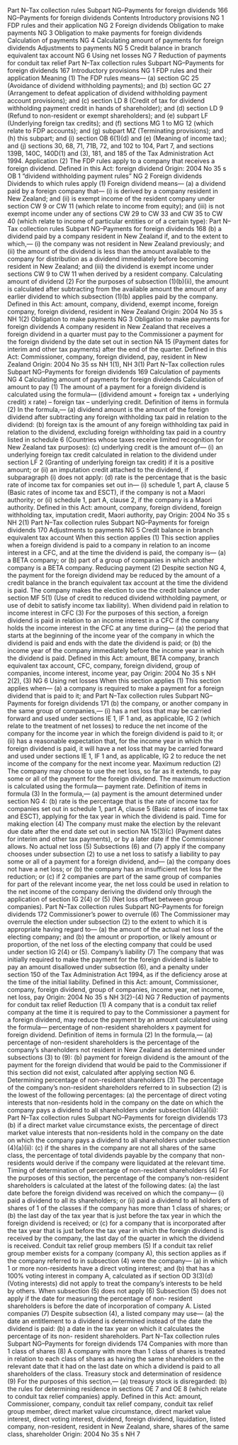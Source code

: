 Part N–Tax collection rules Subpart NG–Payments for foreign dividends 166 NG–Payments for foreign dividends Contents Introductory provisions NG 1 FDP rules and their application NG 2 Foreign dividends Obligation to make payments NG 3 Obligation to make payments for foreign dividends Calculation of payments NG 4 Calculating amount of payments for foreign dividends Adjustments to payments NG 5 Credit balance in branch equivalent tax account NG 6 Using net losses NG 7 Reduction of payments for conduit tax relief Part N–Tax collection rules Subpart NG–Payments for foreign dividends 167 Introductory provisions NG 1 FDP rules and their application Meaning (1) The FDP rules means— (a) section GC 25 (Avoidance of dividend withholding payments); and (b) section GC 27 (Arrangement to defeat application of dividend withholding payment account provisions); and (c) section LD 8 (Credit of tax for dividend withholding payment credit in hands of shareholder); and (d) section LD 9 (Refund to non-resident or exempt shareholders); and (e) subpart LF (Underlying foreign tax credits); and (f) sections MG 1 to MG 12 (which relate to FDP accounts); and (g) subpart MZ (Terminating provisions); and (h) this subpart; and (i) section OB 6(1)(d) and (e) (Meaning of income tax); and (j) sections 30, 68, 71, 71B, 72, and 102 to 104, Part 7, and sections 139B, 140C, 140D(1) and (3), 181, and 185 of the Tax Administration Act 1994. Application (2) The FDP rules apply to a company that receives a foreign dividend. Defined in this Act: foreign dividend Origin: 2004 No 35 s OB 1 “dividend withholding payment rules” NG 2 Foreign dividends Dividends to which rules apply (1) Foreign dividend means— (a) a dividend paid by a foreign company that— (i) is derived by a company resident in New Zealand; and (ii) is exempt income of the resident company under section CW 9 or CW 11 (which relate to income from equity); and (iii) is not exempt income under any of sections CW 29 to CW 33 and CW 35 to CW 40 (which relate to income of particular entities or of a certain type): Part N–Tax collection rules Subpart NG–Payments for foreign dividends 168 (b) a dividend paid by a company resident in New Zealand if, and to the extent to which,— (i) the company was not resident in New Zealand previously; and (ii) the amount of the dividend is less than the amount available to the company for distribution as a dividend immediately before becoming resident in New Zealand; and (iii) the dividend is exempt income under sections CW 9 to CW 11 when derived by a resident company. Calculating amount of dividend (2) For the purposes of subsection (1)(b)(ii), the amount is calculated after subtracting from the available amount the amount of any earlier dividend to which subsection (1)(b) applies paid by the company. Defined in this Act: amount, company, dividend, exempt income, foreign company, foreign dividend, resident in New Zealand Origin: 2004 No 35 s NH 1(2) Obligation to make payments NG 3 Obligation to make payments for foreign dividends A company resident in New Zealand that receives a foreign dividend in a quarter must pay to the Commissioner a payment for the foreign dividend by the date set out in section NA 15 (Payment dates for interim and other tax payments) after the end of the quarter. Defined in this Act: Commissioner, company, foreign dividend, pay, resident in New Zealand Origin: 2004 No 35 ss NH 1(1), NH 3(1) Part N–Tax collection rules Subpart NG–Payments for foreign dividends 169 Calculation of payments NG 4 Calculating amount of payments for foreign dividends Calculation of amount to pay (1) The amount of a payment for a foreign dividend is calculated using the formula— ((dividend amount + foreign tax + underlying credit) x rate) – foreign tax – underlying credit. Definition of items in formula (2) In the formula,— (a) dividend amount is the amount of the foreign dividend after subtracting any foreign withholding tax paid in relation to the dividend: (b) foreign tax is the amount of any foreign withholding tax paid in relation to the dividend, excluding foreign withholding tax paid in a country listed in schedule 6 (Countries whose taxes receive limited recognition for New Zealand tax purposes): (c) underlying credit is the amount of— (i) an underlying foreign tax credit calculated in relation to the dividend under section LF 2 (Granting of underlying foreign tax credit) if it is a positive amount; or (ii) an imputation credit attached to the dividend, if subparagraph (i) does not apply: (d) rate is the percentage that is the basic rate of income tax for companies set out in— (i) schedule 1, part A, clause 5 (Basic rates of income tax and ESCT), if the company is not a Maori authority; or (ii) schedule 1, part A, clause 2, if the company is a Maori authority. Defined in this Act: amount, company, foreign dividend, foreign withholding tax, imputation credit, Maori authority, pay Origin: 2004 No 35 s NH 2(1) Part N–Tax collection rules Subpart NG–Payments for foreign dividends 170 Adjustments to payments NG 5 Credit balance in branch equivalent tax account When this section applies (1) This section applies when a foreign dividend is paid to a company in relation to an income interest in a CFC, and at the time the dividend is paid, the company is— (a) a BETA company; or (b) part of a group of companies in which another company is a BETA company. Reducing payment (2) Despite section NG 4, the payment for the foreign dividend may be reduced by the amount of a credit balance in the branch equivalent tax account at the time the dividend is paid. The company makes the election to use the credit balance under section MF 5(1) (Use of credit to reduced dividend withholding payment, or use of debit to satisfy income tax liability). When dividend paid in relation to income interest in CFC (3) For the purposes of this section, a foreign dividend is paid in relation to an income interest in a CFC if the company holds the income interest in the CFC at any time during— (a) the period that starts at the beginning of the income year of the company in which the dividend is paid and ends with the date the dividend is paid; or (b) the income year of the company immediately before the income year in which the dividend is paid. Defined in this Act: amount, BETA company, branch equivalent tax account, CFC, company, foreign dividend, group of companies, income interest, income year, pay Origin: 2004 No 35 s NH 2(2), (3) NG 6 Using net losses When this section applies (1) This section applies when— (a) a company is required to make a payment for a foreign dividend that is paid to it; and Part N–Tax collection rules Subpart NG–Payments for foreign dividends 171 (b) the company, or another company in the same group of companies,— (i) has a net loss that may be carried forward and used under sections IE 1, IF 1 and, as applicable, IG 2 (which relate to the treatment of net losses) to reduce the net income of the company for the income year in which the foreign dividend is paid to it; or (ii) has a reasonable expectation that, for the income year in which the foreign dividend is paid, it will have a net loss that may be carried forward and used under sections IE 1, IF 1 and, as applicable, IG 2 to reduce the net income of the company for the next income year. Maximum reduction (2) The company may choose to use the net loss, so far as it extends, to pay some or all of the payment for the foreign dividend. The maximum reduction is calculated using the formula— payment rate. Definition of items in formula (3) In the formula,— (a) payment is the amount determined under section NG 4: (b) rate is the percentage that is the rate of income tax for companies set out in schedule 1, part A, clause 5 (Basic rates of income tax and ESCT), applying for the tax year in which the dividend is paid. Time for making election (4) The company must make the election by the relevant due date after the end date set out in section NA 15(3)(c) (Payment dates for interim and other tax payments), or by a later date if the Commissioner allows. No actual net loss (5) Subsections (6) and (7) apply if the company chooses under subsection (2) to use a net loss to satisfy a liability to pay some or all of a payment for a foreign dividend, and— (a) the company does not have a net loss; or (b) the company has an insufficient net loss for the reduction; or (c) if 2 companies are part of the same group of companies for part of the relevant income year, the net loss could be used in relation to the net income of the company deriving the dividend only through the application of section IG 2(4) or (5) (Net loss offset between group companies). Part N–Tax collection rules Subpart NG–Payments for foreign dividends 172 Commissioner’s power to overrule (6) The Commissioner may overrule the election under subsection (2) to the extent to which it is appropriate having regard to— (a) the amount of the actual net loss of the electing company; and (b) the amount or proportion, or likely amount or proportion, of the net loss of the electing company that could be used under section IG 2(4) or (5). Company’s liability (7) The company that was initially required to make the payment for the foreign dividend is liable to pay an amount disallowed under subsection (6), and a penalty under section 150 of the Tax Administration Act 1994, as if the deficiency arose at the time of the initial liability. Defined in this Act: amount, Commissioner, company, foreign dividend, group of companies, income year, net income, net loss, pay Origin: 2004 No 35 s NH 3(2)-(4) NG 7 Reduction of payments for conduit tax relief Reduction (1) A company that is a conduit tax relief company at the time it is required to pay to the Commissioner a payment for a foreign dividend, may reduce the payment by an amount calculated using the formula— percentage of non-resident shareholders x payment for foreign dividend. Definition of items in formula (2) In the formula,— (a) percentage of non-resident shareholders is the percentage of the company’s shareholders not resident in New Zealand as determined under subsections (3) to (9): (b) payment for foreign dividend is the amount of the payment for the foreign dividend that would be paid to the Commissioner if this section did not exist, calculated after applying section NG 6. Determining percentage of non-resident shareholders (3) The percentage of the company’s non-resident shareholders referred to in subsection (2) is the lowest of the following percentages: (a) the percentage of direct voting interests that non-residents hold in the company on the date on which the company pays a dividend to all shareholders under subsection (4)(a)(ii): Part N–Tax collection rules Subpart NG–Payments for foreign dividends 173 (b) if a direct market value circumstance exists, the percentage of direct market value interests that non-residents hold in the company on the date on which the company pays a dividend to all shareholders under subsection (4)(a)(ii): (c) if the shares in the company are not all shares of the same class, the percentage of total dividends payable by the company that non-residents would derive if the company were liquidated at the relevant time. Timing of determination of percentage of non-resident shareholders (4) For the purposes of this section, the percentage of the company’s non-resident shareholders is calculated at the latest of the following dates: (a) the last date before the foreign dividend was received on which the company— (i) paid a dividend to all its shareholders; or (ii) paid a dividend to all holders of shares of 1 of the classes if the company has more than 1 class of shares; or (b) the last day of the tax year that is just before the tax year in which the foreign dividend is received; or (c) for a company that is incorporated after the tax year that is just before the tax year in which the foreign dividend is received by the company, the last day of the quarter in which the dividend is received. Conduit tax relief group members (5) If a conduit tax relief group member exists for a company (company A), this section applies as if the company referred to in subsection (4) were the company— (a) in which 1 or more non-residents have a direct voting interest; and (b) that has a 100% voting interest in company A, calculated as if section OD 3(3)(d) (Voting interests) did not apply to treat the company’s interests to be held by others. When subsection (5) does not apply (6) Subsection (5) does not apply if the date for measuring the percentage of non- resident shareholders is before the date of incorporation of company A. Listed companies (7) Despite subsection (4), a listed company may use— (a) the date an entitlement to a dividend is determined instead of the date the dividend is paid: (b) a date in the tax year on which it calculates the percentage of its non- resident shareholders. Part N–Tax collection rules Subpart NG–Payments for foreign dividends 174 Companies with more than 1 class of shares (8) A company with more than 1 class of shares is treated in relation to each class of shares as having the same shareholders on the relevant date that it had on the last date on which a dividend is paid to all shareholders of the class. Treasury stock and determination of residence (9) For the purposes of this section,— (a) treasury stock is disregarded: (b) the rules for determining residence in sections OE 7 and OE 8 (which relate to conduit tax relief companies) apply. Defined in this Act: amount, Commissioner, company, conduit tax relief company, conduit tax relief group member, direct market value circumstance, direct market value interest, direct voting interest, dividend, foreign dividend, liquidation, listed company, non-resident, resident in New Zealand, share, shares of the same class, shareholder Origin: 2004 No 35 s NH 7